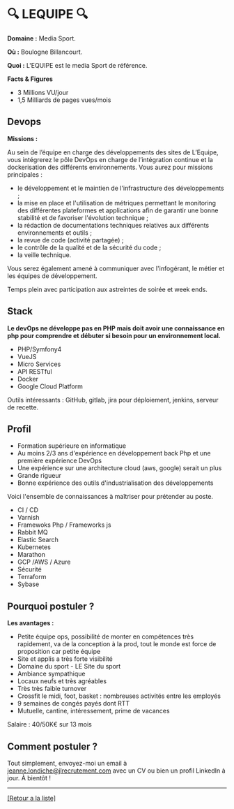 # 🔍 LEQUIPE 🔍

**Domaine :**  Media Sport.

**Où :** Boulogne Billancourt.

**Quoi :** L'EQUIPE est le media Sport de référence.

**Facts & Figures**

* 3 Millions VU/jour
* 1,5 Milliards de pages vues/mois

## Devops

**Missions :**

Au sein de l’équipe en charge des développements des sites de L’Equipe, vous intégrerez le pôle DevOps en charge de l’intégration continue et la dockerisation des différents environnements. Vous aurez pour missions principales :
* le développement et le maintien de l'infrastructure des développements ;
* la mise en place et l'utilisation de métriques permettant le monitoring des différentes plateformes et applications afin de garantir une bonne stabilité et de favoriser l'évolution technique ;
* la rédaction de documentations techniques relatives aux différents environnements et outils ;
* la revue de code (activité partagée) ;
* le contrôle de la qualité et de la sécurité du code ;
* la veille technique.

Vous serez également amené à communiquer avec l'infogérant, le métier et les équipes de développement.

Temps plein avec participation aux astreintes de soirée et week ends.

## Stack

**Le devOps ne développe pas en PHP mais doit avoir une connaissance en php pour comprendre et débuter si besoin pour un environnement local.**

* PHP/Symfony4
* VueJS
* Micro Services
* API RESTful
* Docker
* Google Cloud Platform

Outils intéressants : GitHub, gitlab, jira pour déploiement, jenkins, serveur de recette.

## Profil

* Formation supérieure en informatique
* Au moins 2/3 ans d'expérience en développement back Php et une première expérience DevOps
* Une expérience sur une architecture cloud (aws, google) serait un plus
* Grande rigueur
* Bonne expérience des outils d'industrialisation des développements

Voici l'ensemble de connaissances à maîtriser pour prétender au poste.

* CI / CD
* Varnish
* Framewoks Php / Frameworks js
* Rabbit MQ
* Elastic Search
* Kubernetes
* Marathon
* GCP /AWS / Azure
* Sécurité
* Terraform
* Sybase

## Pourquoi postuler ?

**Les avantages :** 

* Petite équipe ops, possibilité de monter en compétences très rapidement, va de la conception à la prod, tout le monde est force de proposition car petite équipe
* Site et applis a très forte visibilité
* Domaine du sport - LE Site du sport
* Ambiance sympathique
* Locaux neufs et très agréables
* Très très faible turnover
* Crossfit le midi, foot, basket : nombreuses activités entre les employés
* 9 semaines de congés payés dont RTT
* Mutuelle, cantine, intéressement, prime de vacances

Salaire : 40/50K€ sur 13 mois

## Comment postuler ?

Tout simplement, envoyez-moi un email à jeanne.londiche@jlrecrutement.com avec un CV ou bien un profil LinkedIn à jour. À bientôt ! 

----
<a href="https://github.com/jlondiche/job-board-php/blob/master/README.md">[Retour a la liste]</a>

